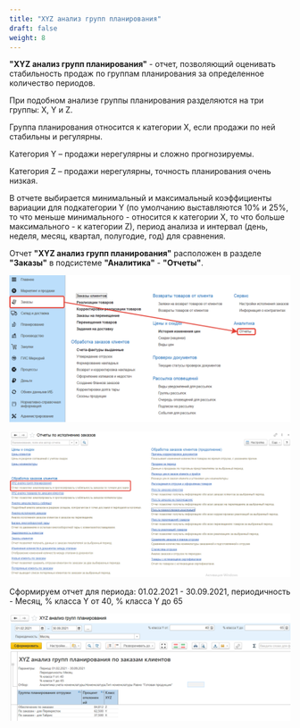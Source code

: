 ```yaml
---
title: "XYZ анализ групп планирования"
draft: false
weight: 8
---
```


**"XYZ анализ групп планирования"** - отчет, позволяющий оценивать стабильность продаж по группам планирования за определенное количество периодов.

При подобном анализе группы планирования разделяются на три группы: X, Y и Z.

Группа планирования относится к категории X, если продажи по ней стабильны и регулярны.

Категория Y – продажи нерегулярны и сложно прогнозируемы.

Категория Z – продажи нерегулярны, точность планирования очень низкая.

В отчете выбирается минимальный и максимальный коэффициенты вариации для подкатегории Y (по умолчанию выставляются 10% и 25%, то что меньше минимального  - относится к категории X, то что больше максимального - к категории Z), период анализа и интервал (день, неделя, месяц, квартал, полугодие, год) для сравнения.

Отчет **"XYZ анализ групп планирования"** расположен в разделе **"Заказы"** в подсистеме **"Аналитика"** - **"Отчеты"**.

[![1][1]][1]

[![2][2]][2]

Сформируем отчет для периода: 01.02.2021 - 30.09.2021, периодичность - Месяц, % класса Y от 40, % класса Y до 65

[![3][3]][3]

[1]: 1.png
[2]: 2.png
[3]: 3.png
